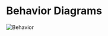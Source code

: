 # Behavior Diagrams
![Behavior](https://user-images.githubusercontent.com/101463976/160932777-625d6487-63df-41ac-9028-6125c73de8df.png)

